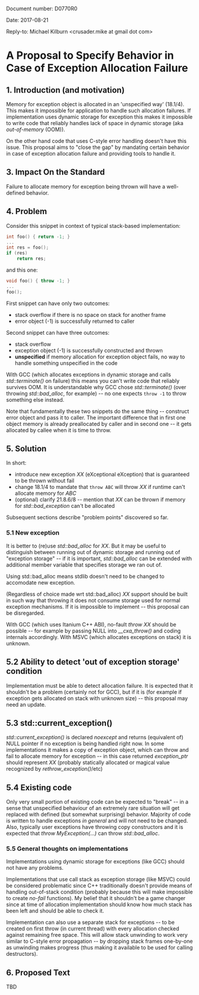 Document number: D0770R0

Date: 2017-08-21

Reply-to: Michael Kilburn <crusader.mike at gmail dot com>

# A Proposal to Specify Behavior in Case of Exception Allocation Failure

## 1. Introduction (and motivation)
Memory for exception object is allocated in an 'unspecified way' (18.1/4). This makes it impossible for application to handle such allocation failures. If implementation uses dynamic storage for exception this makes it impossible to write code that reliably handles lack of space in dynamic storage (aka *out-of-memory* (OOM)).

On the other hand code that uses C-style error handling doesn't have this issue. This proposal aims to "close the gap" by mandating certain behavior in case of exception allocation failure and providing tools to handle it.

## 3. Impact On the Standard
Failure to allocate memory for exception being thrown will have a well-defined behavior.

## 4. Problem
Consider this snippet in context of typical stack-based implementation:
```c
int foo() { return -1; }
...
int res = foo();
if (res)
    return res;
```

and this one:

```c++
void foo() { throw -1; }
...
foo();
```
First snippet can have only two outcomes:
- stack overflow if there is no space on stack for another frame
- error object (-1) is successfully returned to caller

Second snippet can have three outcomes:
- stack overflow
- exception object (-1) is successfully constructed and thrown
- **unspecified** if memory allocation for exception object fails, no way to handle something unspecified in the code

With GCC (which allocates exceptions in dynamic storage and calls *std::terminate()* on failure) this means you can't write code that reliably survives OOM. It is understandable why GCC chose *std::terminate()* (over throwing *std::bad_alloc*, for example) -- no one expects `throw -1` to throw something else instead.

Note that fundamentally these two snippets do the same thing -- construct error object and pass it to caller. The important difference that in first one object memory is already preallocated by caller and in second one -- it gets allocated by callee when it is time to throw.

## 5. Solution
In short:
* introduce new exception *XX* (eXceptional eXception) that is guaranteed to be thrown without fail
* change 18.1/4 to mandate that `throw ABC` will throw *XX* if runtime can't allocate memory for *ABC*
* (optional) clarify 21.8.6/8 -- mention that *XX* can be thrown if memory for *std::bad_exception* can't be allocated

Subsequent sections describe "problem points" discovered so far.

### 5.1 New exception
It is better to (re)use *std::bad_alloc* for *XX*. But it may be useful to distinguish between running out of dynamic storage and running out of "exception storage" -- if it is important, *std::bad_alloc* can be extended with additional member variable that specifies storage we ran out of.

Using std::bad_alloc means stdlib doesn't need to be changed to accomodate new exception.

(Regardless of choice made wrt std::bad_alloc) *XX* support should be built in such way that throwing it does not consume storage used for normal exception mechanisms. If it is impossible to implement -- this proposal can be disregarded.

With GCC (which uses Itanium C++ ABI), no-fault *throw XX* should be possible -- for example by passing NULL into *\_\_cxa_throw()* and coding internals accordingly. With MSVC (which allocates exceptions on stack) it is unknown.

## 5.2 Ability to detect 'out of exception storage' condition
Implementation must be able to detect allocation failure. It is expected that it shouldn't be a problem (certainly not for GCC), but if it is (for example if exception gets allocated on stack with unknown size) -- this proposal may need an update.

## 5.3 std::current_exception()
*std::current_exception()* is declared *noexcept* and returns (equivalent of) NULL pointer if no exception is being handled right now. In some implementations it makes a copy of exception object, which can throw and fail to allocate memory for exception -- in this case returned *exception_ptr* should represent *XX* (probably statically allocated or magical value recognized by *rethrow_exception()*/etc)

## 5.4 Existing code
Only very small portion of existing code can be expected to "break" -- in a sense that unspecified behaviour of an extremely rare situation will get replaced with defined (but somewhat surprising) behavior. Majority of code is written to handle exceptions *in general* and will not need to be changed. Also, typically user exceptions have throwing copy constructors and it is expected that *throw MyException(...)* can throw *std::bad_alloc*.

### 5.5 General thoughts on implementations
Implementations using dynamic storage for exceptions (like GCC) should not have any problems.

Implementations that use call stack as exception storage (like MSVC) could be considered problematic since C++ traditionally doesn't provide means of handling out-of-stack condition (probably because this will make impossible to create *no-fail* functions). My belief that it shouldn't be a game changer since at time of allocation implementation should know how much stack has been left and should be able to check it.

Implementation can also use a separate stack for exceptions -- to be created on first throw (in current thread) with every allocation checked against remaining free space. This will allow stack unwinding to work very similar to C-style error propagation -- by dropping stack frames one-by-one as unwinding makes progress (thus making it available to be used for calling destructors).

## 6. Proposed Text
TBD

